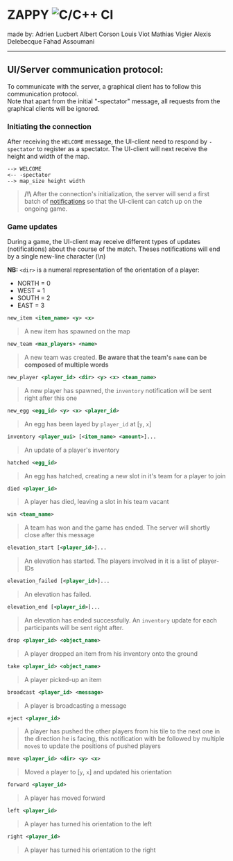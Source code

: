 # ZAPPY ![C/C++ CI](https://github.com/Albert-Corson/PSU_zappy_2019/workflows/C/C++%20CI/badge.svg?branch=master)

made by:
Adrien Lucbert
Albert Corson
Louis Viot
Mathias Vigier
Alexis Delebecque
Fahad Assoumani

_________

## UI/Server communication protocol:
To communicate with the server, a graphical client has to follow this communication protocol.  
Note that apart from the initial "-spectator" message, all requests from the graphical clients will be ignored.

### Initiating the connection

After receiving the `WELCOME` message, the UI-client need to respond by `-spectator` to register as a spectator. The UI-client will next receive the height and width of the map.

    --> WELCOME
    <-- -spectator
    --> map_size height width

> **\/!\\** After the connection's initialization, the server will send a first batch of [notifications](###-Game-updates) so that the UI-client can catch up on the ongoing game.

### Game updates
During a game, the UI-client may receive different types of updates (notifications) about the course of the match. Theses notifications will end by a single new-line character (\\n)

**NB:** `<dir>` is a numeral representation of the orientation of a player:
* NORTH = 0
* WEST = 1
* SOUTH = 2
* EAST = 3

```xml
new_item <item_name> <y> <x>
```
> A new item has spawned on the map

```xml
new_team <max_players> <name>
```
> A new team was created. **Be aware that the team's `name` can be composed of multiple words**

```xml
new_player <player_id> <dir> <y> <x> <team_name>
```
> A new player has spawned, the `inventory` notification will be sent right after this one

```xml
new_egg <egg_id> <y> <x> <player_id>
```
> An egg has been layed by `player_id` at [`y`, `x`]

```xml
inventory <player_uui> [<item_name> <amount>]...
```
> An update of a player's inventory

```xml
hatched <egg_id>
```
> An egg has hatched, creating a new slot in it's team for a player to join

```xml
died <player_id>
```
> A player has died, leaving a slot in his team vacant

```xml
win <team_name>
```
> A team has won and the game has ended. The server will shortly close after this message

```xml
elevation_start [<player_id>]...
```
> An elevation has started. The players involved in it is a list of player-IDs

```xml
elevation_failed [<player_id>]...
```
> An elevation has failed.

```xml
elevation_end [<player_id>]...
```
> An elevation has ended successfully. An `inventory` update for each participants will be sent right after.

```xml
drop <player_id> <object_name>
```
> A player dropped an item from his inventory onto the ground

```xml
take <player_id> <object_name>
```
> A player picked-up an item

```xml
broadcast <player_id> <message>
```
> A player is broadcasting a message

```xml
eject <player_id>
```
> A player has pushed the other players from his tile to the next one in the direction he is facing, this notification with be followed by multiple `move`s to update the positions of pushed players

```xml
move <player_id> <dir> <y> <x>
```
> Moved a player to [`y`, `x`] and updated his orientation

```xml
forward <player_id>
```
> A player has moved forward

```xml
left <player_id>
```
> A player has turned his orientation to the left

```xml
right <player_id>
```
> A player has turned his orientation to the right
